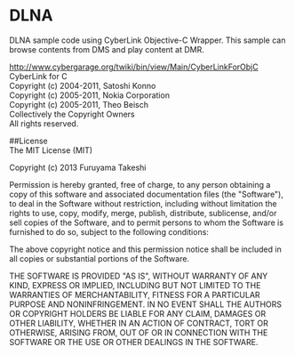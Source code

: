 DLNA
====

DLNA  sample code using CyberLink Objective-C Wrapper. This sample can browse contents from DMS and play content at DMR.

http://www.cybergarage.org/twiki/bin/view/Main/CyberLinkForObjC  
CyberLink for C  
Copyright (c) 2004-2011, Satoshi Konno  
Copyright (c) 2005-2011, Nokia Corporation  
Copyright (c) 2005-2011, Theo Beisch  
Collectively the Copyright Owners  
All rights reserved.  

##License  
The MIT License (MIT)  

Copyright (c) 2013 Furuyama Takeshi

Permission is hereby granted, free of charge, to any person obtaining a copy
of this software and associated documentation files (the "Software"), to deal
in the Software without restriction, including without limitation the rights
to use, copy, modify, merge, publish, distribute, sublicense, and/or sell
copies of the Software, and to permit persons to whom the Software is
furnished to do so, subject to the following conditions:

The above copyright notice and this permission notice shall be included in
all copies or substantial portions of the Software.

THE SOFTWARE IS PROVIDED "AS IS", WITHOUT WARRANTY OF ANY KIND, EXPRESS OR
IMPLIED, INCLUDING BUT NOT LIMITED TO THE WARRANTIES OF MERCHANTABILITY,
FITNESS FOR A PARTICULAR PURPOSE AND NONINFRINGEMENT. IN NO EVENT SHALL THE
AUTHORS OR COPYRIGHT HOLDERS BE LIABLE FOR ANY CLAIM, DAMAGES OR OTHER
LIABILITY, WHETHER IN AN ACTION OF CONTRACT, TORT OR OTHERWISE, ARISING FROM,
OUT OF OR IN CONNECTION WITH THE SOFTWARE OR THE USE OR OTHER DEALINGS IN
THE SOFTWARE.
